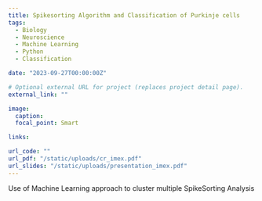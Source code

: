 ```yaml
---
title: Spikesorting Algorithm and Classification of Purkinje cells
tags:
  - Biology
  - Neuroscience
  - Machine Learning
  - Python
  - Classification

date: "2023-09-27T00:00:00Z"

# Optional external URL for project (replaces project detail page).
external_link: ""

image:
  caption:
  focal_point: Smart

links:

url_code: ""
url_pdf: "/static/uploads/cr_imex.pdf"
url_slides: "/static/uploads/presentation_imex.pdf"
---
```


Use of Machine Learning approach to cluster multiple SpikeSorting Analysis
